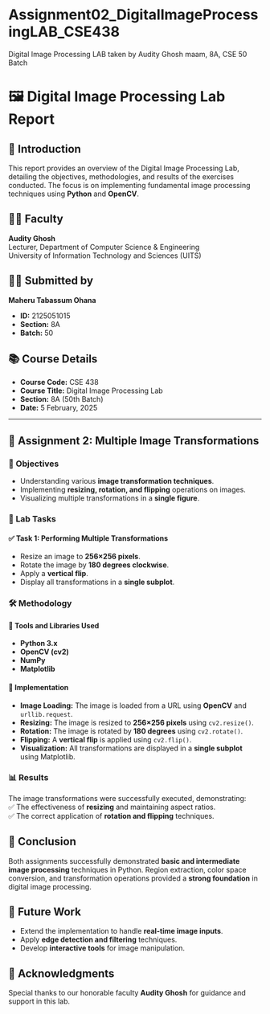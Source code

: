 # Assignment02_DigitalImageProcessingLAB_CSE438
Digital Image Processing LAB taken by Audity Ghosh maam, 8A, CSE 50 Batch

# 🖼️ Digital Image Processing Lab Report  

## 📌 Introduction  
This report provides an overview of the Digital Image Processing Lab, detailing the objectives, methodologies, and results of the exercises conducted. The focus is on implementing fundamental image processing techniques using **Python** and **OpenCV**.  

## 👩‍🏫 Faculty  
**Audity Ghosh**  
Lecturer, Department of Computer Science & Engineering  
University of Information Technology and Sciences (UITS)  

## 👨‍🎓 Submitted by  
**Maheru Tabassum Ohana**  
- **ID:** 2125051015  
- **Section:** 8A  
- **Batch:** 50  

## 📚 Course Details  
- **Course Code:** CSE 438  
- **Course Title:** Digital Image Processing Lab  
- **Section:** 8A (50th Batch)  
- **Date:** 5 February, 2025  

---

## 📝 Assignment 2: Multiple Image Transformations  

### 🎯 Objectives  
- Understanding various **image transformation techniques**.  
- Implementing **resizing, rotation, and flipping** operations on images.  
- Visualizing multiple transformations in a **single figure**.  

### 🔧 Lab Tasks  

#### ✅ Task 1: Performing Multiple Transformations  
- Resize an image to **256×256 pixels**.  
- Rotate the image by **180 degrees clockwise**.  
- Apply a **vertical flip**.  
- Display all transformations in a **single subplot**.  

### 🛠️ Methodology  

#### 🚀 Tools and Libraries Used  
- **Python 3.x**  
- **OpenCV (cv2)**  
- **NumPy**  
- **Matplotlib**  

#### 🔄 Implementation  
- **Image Loading:** The image is loaded from a URL using **OpenCV** and `urllib.request`.  
- **Resizing:** The image is resized to **256×256 pixels** using `cv2.resize()`.  
- **Rotation:** The image is rotated by **180 degrees** using `cv2.rotate()`.  
- **Flipping:** A **vertical flip** is applied using `cv2.flip()`.  
- **Visualization:** All transformations are displayed in a **single subplot** using Matplotlib.  

### 📊 Results  
The image transformations were successfully executed, demonstrating:  
✅ The effectiveness of **resizing** and maintaining aspect ratios.  
✅ The correct application of **rotation and flipping** techniques.  

## 🎯 Conclusion  
Both assignments successfully demonstrated **basic and intermediate image processing** techniques in Python. Region extraction, color space conversion, and transformation operations provided a **strong foundation** in digital image processing.  

## 🔮 Future Work  
- Extend the implementation to handle **real-time image inputs**.  
- Apply **edge detection and filtering** techniques.  
- Develop **interactive tools** for image manipulation.  
 

## 🙏 Acknowledgments  
Special thanks to our honorable faculty **Audity Ghosh** for guidance and support in this lab.  

